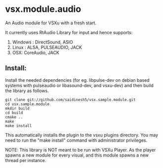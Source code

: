 vsx.module.audio
================

An Audio module for VSXu with a fresh start.

It currently uses RtAudio Library for input and hence supports:

1) Windows : DirectSound, ASIO
2) Linux : ALSA, PULSEAUDIO, JACK
3) OSX: CoreAudio, JACK


Install:
--------

Install the needed dependencies (for eg. libpulse-dev on debian based systems with pulseaudio or libasound-dev, and vsxu-dev) and then build the library as follows.

    git clone git://github.com/saidinesh5/vsx.sample.module.git
    cd vsx.sample.module
    mkdir build
    cd build
    cmake ..
    make
    make install

This automatically installs the plugin to the vsxu plugins directory.
You may need to run the "make install" command with administrator privileges.

NOTE: This library is NOT meant to be run with VSXu Player. As the player spawns a new module for every visual, and this module spawns a new thread per instance.